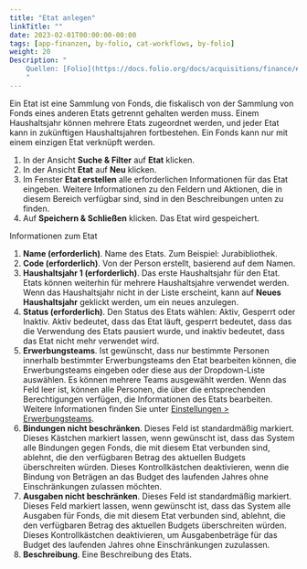 ```yaml
---
title: "Etat anlegen"
linkTitle: ""
date: 2023-02-01T00:00:00-00:00
tags: [app-finanzen, by-folio, cat-workflows, by-folio]
weight: 20
Description: "
    Quellen: [Folio](https://docs.folio.org/docs/acquisitions/finance/#creating-a-ledger) & [GBV](https://info.gbv.de/display/FOLIOGBVEXTERN/Folio:+Etat+anlegen)
    "
---
```


Ein Etat ist eine Sammlung von Fonds, die fiskalisch von der Sammlung von Fonds eines anderen Etats getrennt gehalten werden muss. Einem Haushaltsjahr können mehrere Etats zugeordnet werden, und jeder Etat kann in zukünftigen Haushaltsjahren fortbestehen. Ein Fonds kann nur mit einem einzigen Etat verknüpft werden.

1.  In der Ansicht **Suche & Filter** auf **Etat** klicken.
2.  In der Ansicht **Etat** auf **Neu** klicken.
3.  Im Fenster **Etat erstellen** alle erforderlichen Informationen für das Etat eingeben. Weitere Informationen zu den Feldern und Aktionen, die in diesem Bereich verfügbar sind, sind in den Beschreibungen unten zu finden.
4.  Auf **Speichern & Schließen** klicken. Das Etat wird gespeichert.

Informationen zum Etat

1.  **Name (erforderlich)**. Name des Etats. Zum Beispiel: Jurabibliothek.
2.  **Code (erforderlich)**. Von der Person erstellt, basierend auf dem Namen.
3.  **Haushaltsjahr 1 (erforderlich)**. Das erste Haushaltsjahr für den Etat. Etats können weiterhin für mehrere Haushaltsjahre verwendet werden. Wenn das Haushaltsjahr nicht in der Liste erscheint, kann auf **Neues Haushaltsjahr** geklickt werden, um ein neues anzulegen.
4.  **Status (erforderlich)**. Den Status des Etats wählen: Aktiv, Gesperrt oder Inaktiv. Aktiv bedeutet, dass das Etat läuft, gesperrt bedeutet, dass das die Verwendung des Etats pausiert wurde, und inaktiv bedeutet, dass das Etat nicht mehr verwendet wird.
5.  **Erwerbungsteams**. Ist gewünscht, dass nur bestimmte Personen innerhalb bestimmter Erwerbungsteams den Etat bearbeiten können, die Erwerbungsteams eingeben oder diese aus der Dropdown-Liste auswählen. Es können mehrere Teams ausgewählt werden. Wenn das Feld leer ist, können alle Personen, die über die entsprechenden Berechtigungen verfügen, die Informationen des Etats bearbeiten. Weitere Informationen finden Sie unter [Einstellungen > Erwerbungsteams](https://info.gbv.de/pages/viewpage.action?pageId=849379720).
6.  **Bindungen nicht beschränken**. Dieses Feld ist standardmäßig markiert. Dieses Kästchen markiert lassen, wenn gewünscht ist, dass das System alle Bindungen gegen Fonds, die mit diesem Etat verbunden sind, ablehnt, die den verfügbaren Betrag des aktuellen Budgets überschreiten würden. Dieses Kontrollkästchen deaktivieren, wenn die Bindung von Beträgen an das Budget des laufenden Jahres ohne Einschränkungen zulassen möchten.
7.  **Ausgaben nicht beschränken**. Dieses Feld ist standardmäßig markiert. Dieses Feld markiert lassen, wenn gewünscht ist, dass das System alle Ausgaben für Fonds, die mit diesem Etat verbunden sind, ablehnt, die den verfügbaren Betrag des aktuellen Budgets überschreiten würden. Dieses Kontrollkästchen deaktivieren, um Ausgabenbeträge für das Budget des laufenden Jahres ohne Einschränkungen zuzulassen.
8.  **Beschreibung**. Eine Beschreibung des Etats.
